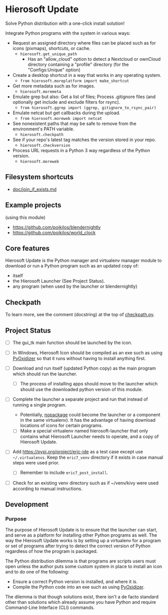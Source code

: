# Hierosoft Update

Solve Python distribution with a one-click install solution!

Integrate Python programs with the system in various ways:
- Request an assigned directory where files can be placed such as for
  icons (pixmaps), shortcuts, or cache.
  - `hierosoft.get_unique_path`
    - Has an "allow_cloud" option to detect a Nextcloud or ownCloud
      directory containing a "profile" directory (for the
      "Configs:Unique" option)
- Create a desktop shortcut in a way that works in any operating system.
  - `from hierosoft.moreplatform import make_shortcut`
- Get more metadata such as for images.
  - `hierosoft.moremeta`
- Emulate grep but also: Get a list of files; Process .gitignore files (and optionally get include and exclude filters for rsync).
  - `from hierosoft.ggrep import (ggrep, gitignore_to_rsync_pair)`
- Emulate netcat but get callbacks during the upload.
  - `from hierosoft.moreweb import netcat`
- See nonexistent paths that may be safe to remove from the
  environment's PATH variable.
  - `hierosoft.checkpath`
- See if your repo's latest tag matches the version stored in your repo.
  - `hierosoft.checkversion`
- Process URL requests in a Python 3 way regardless of the Python
  version.
  - `hierosoft.moreweb`

## Filesystem shortcuts
- [doc/join_if_exists.md](doc/join_if_exists.md)


## Example projects
(using this module)
- <https://github.com/poikilos/blendernightly>
- <https://github.com/poikilos/world_clock>


## Core features
Hierosoft Update is the Python manager and virtualenv manager module
to download or run a Python program such as an updated copy of:
- itself
- the Hierosoft Launcher (See Project Status).
- any program (when used by the launcher or blendernightly)

## Checkpath
To learn more, see the comment (docstring) at the top of [checkpath.py](hierosoft/checkpath.py).

## Project Status
- [ ] The gui_tk main function should be launched by the icon.
- [ ] In Windows, Hierosoft Icon should be compiled as an exe such as
  using
  [PyOxidizer](https://www.techrepublic.com/article/python-programming-language-pyoxidizer-tackles-existential-threat-posed-by-app-distribution-problem/)
  so that it runs without having to install anything first.
- [ ] Download and run itself (updated Python copy) as the
  main program which should run the launcher.
  - [ ] The process of installing apps should move to the launcher which
    should use the downloaded python version of this module.
- [ ] Complete the launcher a separate project and run that instead of
  running a single program.
  - Potentially,
    [nopackage](https://github.com/poikilos/nopackage) could become the
    launcher or a component in the same virtualenv). It has the
    advantage of having download locations of icons for certain
    programs.
  - [ ] Make a special virtualenv named hierosoft-launcher that only
    contains what Hierosoft Launcher needs to operate, and a copy of
    Hierosoft Update.
- [ ] Add <https://pypi.org/project/eric-ide> as a test case except use
  `~/.virtualenvs`. Keep the `eric7_venv` directory if it exists in case
  manual steps were used prior.
  - [ ] Remember to include `eric7_post_install`.
- [ ] Check for an existing venv directory such as if ~/venv/kivy were
  used according to manual instructions.


## Development

### Purpose
The purpose of Hierosoft Update is to ensure that the launcher can start,
and serve as a platform for installing other Python programs as well.
The way the Hierosoft Update works is by setting up a virtualenv for a
program or set of programs after trying to detect the correct version
of Python regardless of how the program is packaged.

The Python distribution dilemma is that programs are scripts users must
open unless the author puts some custom system in place to install an
icon and to do one of the following:
- Ensure a correct Python version is installed, and where it is.
- Compile the Python code into an exe such as using
  [PyOxidizer](https://www.techrepublic.com/article/python-programming-language-pyoxidizer-tackles-existential-threat-posed-by-app-distribution-problem/).

The dilemma is that though solutions exist, there isn't a de facto
standard other than solutions which already assume you have Python and
require Command-Line Interface (CLI) commands.


